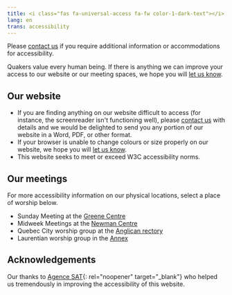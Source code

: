 ```yaml
---
title: <i class="fas fa-universal-access fa-fw color-1-dark-text"></i> Accessibility Information
lang: en
trans: accessibility
---
```

Please [contact us](/contact) if you require additional information or accommodations for accessibility.

Quakers value every human being. If there is anything we can improve your access to our website or our meeting spaces, we hope you will [let us know](/contact).

## Our website
* If you are finding anything on our website difficult to access (for instance, the screenreader isn't functioning well), please [contact us](/contact) with details and we would be delighted to send you any portion of our website in a Word, PDF, or other format. 
* If your browser is unable to change colours or size properly on our website, we hope you will [let us know](/contact).
* This website seeks to meet or exceed W3C accessibility norms.

## Our meetings
For more accessibility information on our physical locations, select a place of worship below. 

* Sunday Meeting at the [Greene Centre](/directions#accessibility)
* Midweek Meetings at the [Newman Centre](/midweek#accessibility)
* Quebec City worship group at the [Anglican rectory](/qc#accessibility)
* Laurentian worship group in the [Annex](/laurentians#accessibility)

## Acknowledgements
Our thanks to [Agence SAT](https://agencesat.com/){: rel="noopener" target="_blank"} who helped us tremendously in improving the accessibility of this website.
